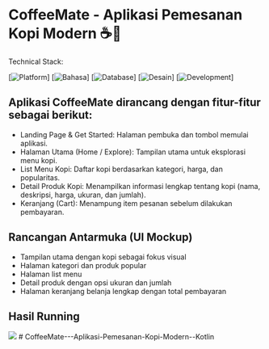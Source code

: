 # CoffeeMate - Aplikasi Pemesanan Kopi Modern ☕📱

Technical Stack:

[![Platform](https://img.shields.io/badge/Android-3DDC84?logo=android&logoColor=white)]
[![Bahasa](https://img.shields.io/badge/Kotlin-7F52FF?logo=kotlin&logoColor=white)]
[![Database](https://img.shields.io/badge/Firebase-FFCA28?logo=firebase&logoColor=black)]
[![Desain](https://img.shields.io/badge/Figma-F24E1E?logo=figma&logoColor=white)]
[![Development](https://img.shields.io/badge/Android_Studio-3DDC84?logo=android-studio&logoColor=white)]

## Aplikasi CoffeeMate dirancang dengan fitur-fitur sebagai berikut:

- Landing Page & Get Started: Halaman pembuka dan tombol memulai aplikasi.
- Halaman Utama (Home / Explore): Tampilan utama untuk eksplorasi menu kopi.
- List Menu Kopi: Daftar kopi berdasarkan kategori, harga, dan popularitas.
- Detail Produk Kopi: Menampilkan informasi lengkap tentang kopi (nama, deskripsi, harga, ukuran, dan jumlah).
- Keranjang (Cart): Menampung item pesanan sebelum dilakukan pembayaran.

## Rancangan Antarmuka (UI Mockup)

- Tampilan utama dengan kopi sebagai fokus visual
- Halaman kategori dan produk popular
- Halaman list menu
- Detail produk dengan opsi ukuran dan jumlah
- Halaman keranjang belanja lengkap dengan total pembayaran

## Hasil Running

<img src="https://res.cloudinary.com/dl5o7ddua/image/upload/v1752581298/Screenrecorder-2025-07-15-18-56-40-524_1_dwcdrd.gif"/>
# CoffeeMate---Aplikasi-Pemesanan-Kopi-Modern--Kotlin
